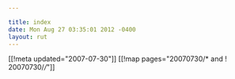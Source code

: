 ```yaml
---

title: index
date: Mon Aug 27 03:35:01 2012 -0400
layout: rut
---
```


[[!meta updated="2007-07-30"]]
[[!map pages="20070730/* and ! 20070730/*/*"]]
